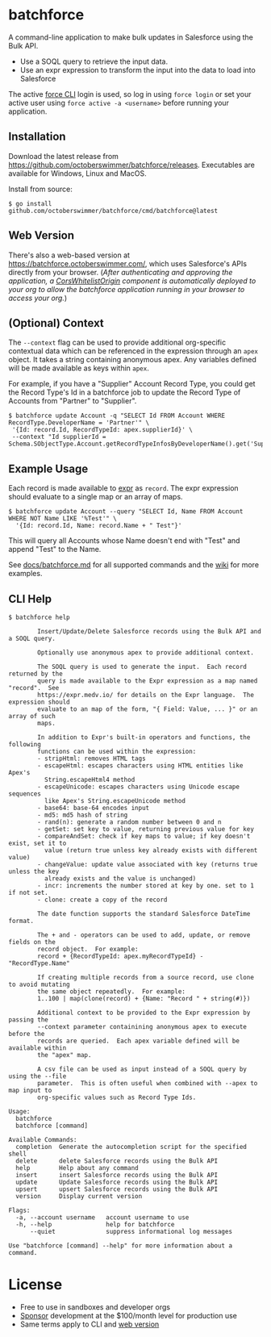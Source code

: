 # batchforce

A command-line application to make bulk updates in Salesforce using the Bulk API.

* Use a SOQL query to retrieve the input data.
* Use an expr expression to transform the input into the data to load into Salesforce

The active [force CLI](https://github.com/ForceCLI/force) login is used, so log
in using `force login` or set your active user using `force active -a
<username>` before running your application.

## Installation

Download the latest release from
https://github.com/octoberswimmer/batchforce/releases.  Executables are
available for Windows, Linux and MacOS.

Install from source:
```
$ go install github.com/octoberswimmer/batchforce/cmd/batchforce@latest
```

## Web Version

There's also a web-based version at https://batchforce.octoberswimmer.com/,
which uses Salesforce's APIs directly from your browser. (*After authenticating and approving the application, a [CorsWhitelistOrigin](https://developer.salesforce.com/docs/atlas.en-us.api_meta.meta/api_meta/meta_corswhitelistorigin.htm) component is automatically deployed to your org to allow the batchforce application running in your browser to access your org.*)

## (Optional) Context

The `--context` flag can be used to provide additional org-specific contextual
data which can be referenced in the expression through an `apex` object.  It
takes a string containing anonymous apex.  Any variables defined will be made
available as keys within `apex`.

For example, if you have a "Supplier" Account Record Type, you could get the
Record Type's Id in a batchforce job to update the Record Type of Accounts from
"Partner" to "Supplier".

```
$ batchforce update Account -q "SELECT Id FROM Account WHERE RecordType.DeveloperName = 'Partner'" \
 '{Id: record.Id, RecordTypeId: apex.supplierId}' \
 --context "Id supplierId = Schema.SObjectType.Account.getRecordTypeInfosByDeveloperName().get('Supplier').getRecordTypeId();"
```

## Example Usage

Each record is made available to [expr](https://github.com/antonmedv/expr/blob/master/docs/Language-Definition.md) as
`record`.  The expr expression should evaluate to a single map or an array of
maps.


```
$ batchforce update Account --query "SELECT Id, Name FROM Account WHERE NOT Name LIKE '%Test'" \
  '{Id: record.Id, Name: record.Name + " Test"}'
```

This will query all Accounts whose Name doesn't end with "Test" and append "Test" to the Name.

See [docs/batchforce.md](docs/batchforce.md) for all supported commands and the
[wiki](https://github.com/octoberswimmer/batchforce/wiki) for more examples.

## CLI Help

```
$ batchforce help

        Insert/Update/Delete Salesforce records using the Bulk API and a SOQL query.

        Optionally use anonymous apex to provide additional context.

        The SOQL query is used to generate the input.  Each record returned by the
        query is made available to the Expr expression as a map named "record".  See
        https://expr.medv.io/ for details on the Expr language.  The expression should
        evaluate to an map of the form, "{ Field: Value, ... }" or an array of such
        maps.

        In addition to Expr's built-in operators and functions, the following
        functions can be used within the expression:
        - stripHtml: removes HTML tags
        - escapeHtml: escapes characters using HTML entities like Apex's
          String.escapeHtml4 method
        - escapeUnicode: escapes characters using Unicode escape sequences
          like Apex's String.escapeUnicode method
        - base64: base-64 encodes input
        - md5: md5 hash of string
        - rand(n): generate a random number between 0 and n
        - getSet: set key to value, returning previous value for key
        - compareAndSet: check if key maps to value; if key doesn't exist, set it to
          value (return true unless key already exists with different value)
        - changeValue: update value associated with key (returns true unless the key
          already exists and the value is unchanged)
        - incr: increments the number stored at key by one. set to 1 if not set.
        - clone: create a copy of the record

        The date function supports the standard Salesforce DateTime format.

        The + and - operators can be used to add, update, or remove fields on the
        record object.  For example:
        record + {RecordTypeId: apex.myRecordTypeId} - "RecordType.Name"

        If creating multiple records from a source record, use clone to avoid mutating
        the same object repeatedly.  For example:
        1..100 | map(clone(record) + {Name: "Record " + string(#)})

        Additional context to be provided to the Expr expression by passing the
        --context parameter containining anonymous apex to execute before the
        records are queried.  Each apex variable defined will be available within
        the "apex" map.

        A csv file can be used as input instead of a SOQL query by using the --file
        parameter.  This is often useful when combined with --apex to map input to
        org-specific values such as Record Type Ids.

Usage:
  batchforce
  batchforce [command]

Available Commands:
  completion  Generate the autocompletion script for the specified shell
  delete      delete Salesforce records using the Bulk API
  help        Help about any command
  insert      insert Salesforce records using the Bulk API
  update      Update Salesforce records using the Bulk API
  upsert      upsert Salesforce records using the Bulk API
  version     Display current version

Flags:
  -a, --account username   account username to use
  -h, --help               help for batchforce
      --quiet              suppress informational log messages

Use "batchforce [command] --help" for more information about a command.
```

# License

* Free to use in sandboxes and developer orgs
* [Sponsor](https://github.com/sponsors/octoberswimmer) development at the $100/month level for production use
* Same terms apply to CLI and [web version](https://batchforce.octoberswimmer.com/)
